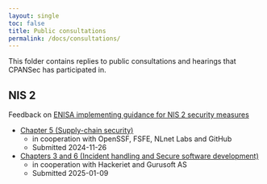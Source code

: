 ```yaml
---
layout: single
toc: false
title: Public consultations
permalink: /docs/consultations/
---
```

This folder contains replies to public consultations and hearings that CPANSec has participated in.

## NIS 2

Feedback on [ENISA implementing guidance for NIS 2 security measures](https://www.enisa.europa.eu/publications/implementation-guidance-on-nis-2-security-measures)

* [Chapter 5 (Supply-chain security)](Feedback-on-implementing-guidance-for-NIS-2-security-measures-chapter-5.pdf)
    * in cooperation with OpenSSF, FSFE, NLnet Labs and GitHub
    * Submitted 2024-11-26
* [Chapters 3 and 6 (Incident handling and Secure software development)](Feedback-on-implementing-guidance-for-NIS-2-security-measures-chapters-3-and-6.pdf)
    * in cooperation with Hackeriet and Gurusoft AS
    * Submitted 2025-01-09
